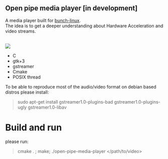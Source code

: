 ## Open pipe media player [in development]

A media player built for [bunch-linux](https://waelkarman.github.io/bunch-linux-manifests/). <br>
The idea is to get a deeper understanding about Hardware Acceleration and video streams.<br><br>

<img src="doc/screen.gif">

- C
- gtk+3
- gstreamer
- Cmake
- POSIX thread

To be able to reproduce most of the audio/video format on debian based distros please install:
> sudo apt-get install gstreamer1.0-plugins-bad gstreamer1.0-plugins-ugly gstreamer1.0-libav

# Build and run
please run: 
> cmake . ; make; ./open-pipe-media-player \</path/to/video\>

